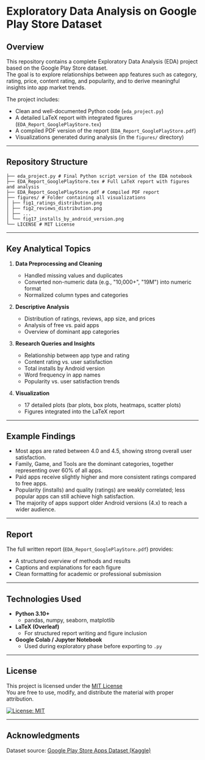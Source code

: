 # Exploratory Data Analysis on Google Play Store Dataset

## Overview

This repository contains a complete Exploratory Data Analysis (EDA) project based on the Google Play Store dataset.  
The goal is to explore relationships between app features such as category, rating, price, content rating, and popularity, and to derive meaningful insights into app market trends.

The project includes:
- Clean and well-documented Python code (`eda_project.py`)
- A detailed LaTeX report with integrated figures (`EDA_Report_GooglePlayStore.tex`)
- A compiled PDF version of the report (`EDA_Report_GooglePlayStore.pdf`)
- Visualizations generated during analysis (in the `figures/` directory)

---

## Repository Structure
```
├── eda_project.py # Final Python script version of the EDA notebook
├── EDA_Report_GooglePlayStore.tex # Full LaTeX report with figures and analysis
├── EDA_Report_GooglePlayStore.pdf # Compiled PDF report
├── figures/ # Folder containing all visualizations
│ ├── fig1_ratings_distribution.png
│ ├── fig2_reviews_distribution.png
│ ├── ...
│ └── fig17_installs_by_android_version.png
└── LICENSE # MIT License
```

---

## Key Analytical Topics

1. **Data Preprocessing and Cleaning**
   - Handled missing values and duplicates  
   - Converted non-numeric data (e.g., "10,000+", "19M") into numeric format  
   - Normalized column types and categories

2. **Descriptive Analysis**
   - Distribution of ratings, reviews, app size, and prices  
   - Analysis of free vs. paid apps  
   - Overview of dominant app categories

3. **Research Queries and Insights**
   - Relationship between app type and rating  
   - Content rating vs. user satisfaction  
   - Total installs by Android version  
   - Word frequency in app names  
   - Popularity vs. user satisfaction trends  

4. **Visualization**
   - 17 detailed plots (bar plots, box plots, heatmaps, scatter plots)  
   - Figures integrated into the LaTeX report  

---

## Example Findings

- Most apps are rated between 4.0 and 4.5, showing strong overall user satisfaction.  
- Family, Game, and Tools are the dominant categories, together representing over 60% of all apps.  
- Paid apps receive slightly higher and more consistent ratings compared to free apps.  
- Popularity (installs) and quality (ratings) are weakly correlated; less popular apps can still achieve high satisfaction.  
- The majority of apps support older Android versions (4.x) to reach a wider audience.

---

## Report

The full written report (`EDA_Report_GooglePlayStore.pdf`) provides:
- A structured overview of methods and results  
- Captions and explanations for each figure  
- Clean formatting for academic or professional submission  

---

## Technologies Used

- **Python 3.10+**
  - pandas, numpy, seaborn, matplotlib  
- **LaTeX (Overleaf)**
  - For structured report writing and figure inclusion  
- **Google Colab / Jupyter Notebook**
  - Used during exploratory phase before exporting to `.py`

---

## License

This project is licensed under the [MIT License](LICENSE)  
You are free to use, modify, and distribute the material with proper attribution.

[![License: MIT](https://img.shields.io/badge/License-MIT-yellow.svg)](https://opensource.org/licenses/MIT)

---

## Acknowledgments

Dataset source: [Google Play Store Apps Dataset (Kaggle)](https://www.kaggle.com/datasets/lava18/google-play-store-apps)  
